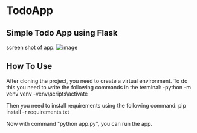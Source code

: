 # TodoApp
## Simple Todo App using Flask

screen shot of app:
![image](https://github.com/dorsa-hs/TodoApp/assets/67656819/f8d2fba0-dae1-48be-a448-cd25d38a0432)

## How To Use
After cloning the project, you need to create a virtual environment. To do this you need to write the following commands in the terminal:
-python -m venv venv
-venv\scripts\activate

Then you need to install requirements using the following command:
pip install -r requirements.txt 

Now with command "python app.py", you can run the app.
